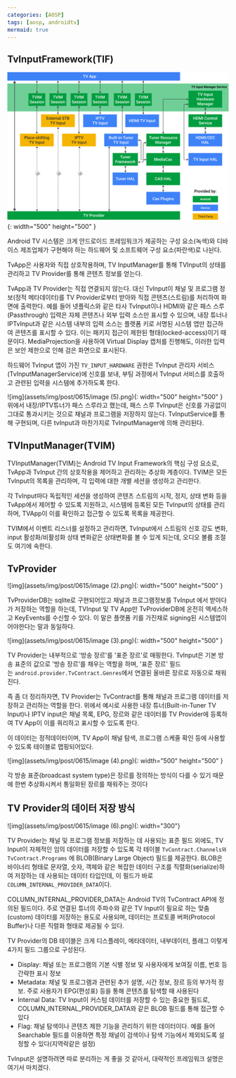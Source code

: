 ```yaml
---
categories: [AOSP]
tags: [aosp, androidtv]
mermaid: true
---
```


## TvInputFramework(TIF)

![img](assets/img/post/0615/image.png){: width="500" height="500" }

Android TV 시스템은 크게 안드로이드 프레임워크가 제공하는 구성 요소(녹색)와 디바이스 제조업체가 구현해야 하는 하드웨어 및 소프트웨어 구성 요소(파란색)로 나뉜다.

TvApp은 사용자와 직접 상호작용하며, TV InputManager를 통해 TVInput의 상태를 관리하고 TV Provider를 통해 콘텐츠 정보를 얻는다.

TvApp과 TV Provider는 직접 연결되지 않는다. 대신 TvInput이 채널 및 프로그램 정보(정적 메타데이터)를 TV Provider로부터 받아와 직접 콘텐츠(스트림)를 처리하여 화면에 출력한다. 예를 들어 넷플릭스와 같은 타사 TvInput이나 HDMI와 같은 패스 스루(Passthrough) 입력은 자체 콘텐츠나 외부 입력 소스만 표시할 수 있으며, 내장 튜너나 IPTvInput과 같은 시스템 내부의 입력 소스는 플랫폼 키로 서명된 시스템 앱만 접근하여 콘텐츠를 표시할 수 있다. 이는 패키지 접근이 제한된 형태(locked-access)이기 때문이다. MediaProjection을 사용하여 Virtual Display 캡처를 진행해도, 이러한 입력은 보안 제한으로 인해 검은 화면으로 표시된다.

하드웨어 TvInput 앱이 가진 `TV_INPUT_HARDWARE` 권한은 TvInput 관리자 서비스(TvInputManagerService)에 신호를 보내, 부팅 과정에서 TvInput 서비스를 호출하고 관련된 입력을 시스템에 추가하도록 한다.

![img](assets/img/post/0615/image (5).png){: width="500" height="500" }
위에서 내장/IPTV튜너가 패스 스루라고 했는데, 패스 스루 TvInput은 신호를 가공없이 그대로 통과시키는 것으로 채널과 프로그램을 저장하지 않는다. TvInputService를 통해 구현되며, 다른 tvInput과 마찬가지로 TvInputManager에 의해 관리된다.

## TVInputManager(TVIM)

TVInputManager(TVIM)는 Android TV Input Framework의 핵심 구성 요소로, TvApp과 TvInput 간의 상호작용을 제어하고 관리하는 추상화 계층이다. TVIM은 모든 TvInput의 목록을 관리하며, 각 입력에 대한 개별 세션을 생성하고 관리한다.

각 TvInput마다 독립적인 세션을 생성하여 콘텐츠 스트림의 시작, 정지, 상태 변화 등을 TvApp에서 제어할 수 있도록 지원하고, 시스템에 등록된 모든 TvInput의 상태를 관리하며, TVApp이 이를 확인하고 접근할 수 있도록 목록을 제공한다.

TVIM에서 이벤트 리스너를 설정하고 관리하면, TvInput에서 스트림의 신호 강도 변화, input 활성화/비활성화 상태 변화같은 상태변화를 볼 수 있게 되는데, 오디오 볼륨 조절도 여기에 속한다.

## TvProvider

![img](assets/img/post/0615/image (2).png){: width="500" height="500" }

TvProviderDB는 sqlite로 구현되어있고 채널과 프로그램정보를 TvInput 에서 받아다가 저장하는 역할을 하는데, TVInput 및 TV App만 TvProviderDB에 온전히 액세스하고 KeyEvents를 수신할 수 있다. 이 말은 플랫폼 키를 가진채로 signing된 시스템앱이어야한다는 말과 동일하다.

![img](assets/img/post/0615/image (3).png){: width="500" height="500" }

TV Provider는 내부적으로 '방송 장르'를 '표준 장르'로 매핑한다. TvInput은 기본 방송 표준의 값으로 '방송 장르'를 채우는 역할을 하며, '표준 장르' 필드는 `android.provider.TvContract.Genres`에서 연결된 올바른 장르로 자동으로 채워진다.

즉 좀 더 정리하자면, TV Provider는 TvContract를 통해 채널과 프로그램 데이터를 저장하고 관리하는 역할을 한다. 위에서 예시로 사용한 내장 튜너(Built-in-Tuner TV Input)나 IPTV input은 채널 목록, EPG, 장르와 같은 데이터를 TV Provider에 등록하여 TV App이 이를 쿼리하고 표시할 수 있도록 한다.

이 데이터는 정적데이터이며, TV App이 채널 탐색, 프로그램 스케줄 확인 등에 사용할 수 있도록 테이블로 맵핑되어있다.

![img](assets/img/post/0615/image (4).png){: width="500" height="500" }

각 방송 표준(broadcast system type)은 장르를 정의하는 방식이 다를 수 있기 때문에 한번 추상화시켜서 통일화된 장르를 채워주는 것이다

## TV Provider의 데이터 저장 방식

![img](assets/img/post/0615/image (6).png){: width="300"}

TV Provider는 채널 및 프로그램 정보를 저장하는 데 사용되는 표준 필드 외에도, TV Input이 자체적인 임의 데이터를 저장할 수 있도록 각 테이블 `TvContract.Channels와 TvContract.Programs` 에 BLOB(Binary Large Object) 필드를 제공한다. BLOB은 바이너리 형태로 문자열, 숫자, 객체와 같은 복잡한 데이터 구조를 직렬화(serialize)하여 저장하는 데 사용되는 데이터 타입인데, 이 필드가 바로 `COLUMN_INTERNAL_PROVIDER_DATA`이다.

COLUMN_INTERNAL_PROVIDER_DATA는 Android TV의 TvContract API에 정의된 필드이다. 주로 연결된 튜너의 주파수와 같은 TV Input이 필요로 하는 맞춤(custom) 데이터를 저장하는 용도로 사용되며, 데이터는 프로토콜 버퍼(Protocol Buffer)나 다른 직렬화 형태로 제공될 수 있다.

TV Provider의 DB 테이블은 크게 디스플레이, 메타데이터, 내부데이터, 플래그 이렇게 4가지 필드 그룹으로 구성된다.

- Display: 채널 또는 프로그램의 기본 식별 정보 및 사용자에게 보여질 이름, 번호 등 간략한 표시 정보
- Metadata: 채널 및 프로그램과 관련된 추가 설명, 시간 정보, 장르 등의 부가적 정보. 주로 사용자가 EPG(편성표) 등을 통해 콘텐츠를 탐색할 때 사용된다
- Internal Data: TV Input이 커스텀 데이터를 저장할 수 있는 중요한 필드로, COLUMN_INTERNAL_PROVIDER_DATA와 같은 BLOB 필드를 통해 접근할 수 있다
- Flag: 채널 탐색이나 콘텐츠 제한 기능을 관리하기 위한 데이터이다. 예를 들어 Searchable 필드를 이용하면 특정 채널이 검색이나 탐색 기능에서 제외되도록 설정할 수 있다(지역락같은 설정)

TvInput은 설명하려면 따로 분리하는 게 좋을 것 같아서, 대략적인 프레임워크 설명은 여기서 마치겠다.